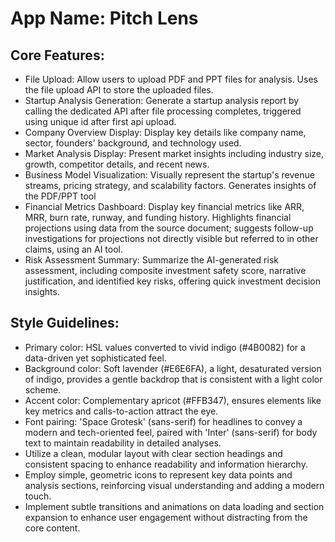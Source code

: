 # **App Name**: Pitch Lens

## Core Features:

- File Upload: Allow users to upload PDF and PPT files for analysis. Uses the file upload API to store the uploaded files.
- Startup Analysis Generation: Generate a startup analysis report by calling the dedicated API after file processing completes, triggered using unique id after first api upload.
- Company Overview Display: Display key details like company name, sector, founders' background, and technology used.
- Market Analysis Display: Present market insights including industry size, growth, competitor details, and recent news.
- Business Model Visualization: Visually represent the startup's revenue streams, pricing strategy, and scalability factors. Generates insights of the PDF/PPT tool
- Financial Metrics Dashboard: Display key financial metrics like ARR, MRR, burn rate, runway, and funding history. Highlights financial projections using data from the source document; suggests follow-up investigations for projections not directly visible but referred to in other claims, using an AI tool.
- Risk Assessment Summary: Summarize the AI-generated risk assessment, including composite investment safety score, narrative justification, and identified key risks, offering quick investment decision insights.

## Style Guidelines:

- Primary color: HSL values converted to vivid indigo (#4B0082) for a data-driven yet sophisticated feel.
- Background color: Soft lavender (#E6E6FA), a light, desaturated version of indigo, provides a gentle backdrop that is consistent with a light color scheme.
- Accent color: Complementary apricot (#FFB347), ensures elements like key metrics and calls-to-action attract the eye.
- Font pairing: 'Space Grotesk' (sans-serif) for headlines to convey a modern and tech-oriented feel, paired with 'Inter' (sans-serif) for body text to maintain readability in detailed analyses.
- Utilize a clean, modular layout with clear section headings and consistent spacing to enhance readability and information hierarchy.
- Employ simple, geometric icons to represent key data points and analysis sections, reinforcing visual understanding and adding a modern touch.
- Implement subtle transitions and animations on data loading and section expansion to enhance user engagement without distracting from the core content.